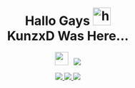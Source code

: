 <!--
**KunzxD404/KunzxD404** is a ✨ _special_ ✨ repository because its `README.md` (this file) appears on your GitHub profile.

Here are some ideas to get you started:

- 🔭 I’m currently working on ...
- 🌱 I’m currently learning ...
- 👯 I’m looking to collaborate on ...
- 🤔 I’m looking for help with ...
- 💬 Ask me about ...
- 📫 How to reach me: ...
- 😄 Pronouns: ...
- ⚡ Fun fact: ...
-->

<h1 align="center">Hallo Gays <img src="https://user-images.githubusercontent.com/1303154/88677602-1635ba80-d120-11ea-84d8-d263ba5fc3c0.gif" width="40px" alt="hi"><br>KunzxD Was Here...</h1>

<p align='center'>
   <a href="https://instagram.com/iam_kunzx"><img height="30" src="https://github.com/KunzxD404/Kunzxd404/blob/main/profilr.jpg?raw=true"></a>&nbsp;&nbsp;
   <a 


<p align="center">
  <a href="https://github.com/KunzxD404"><img src="https://github-readme-stats.vercel.app/api/top-langs?username=Ramlan404&bg_color=30,e96443,904e95&title_color=fff&text_color=fff&hide_border=true&show_icons=true&layout=compact" /></a>
</p>

<p align="center">
<a href="https://instagram.com/iam_kunzx"><img src="https://img.shields.io/badge/Instagram-E4405F?style=for-the-badge&logo=instagram&logoColor=white"/> 
<a href="https://wa.me/6287778886786"><img src="https://img.shields.io/badge/WhatsApp-25D366?style=for-the-badge&logo=whatsapp&logoColor=white"/>
<a href="https://youtube.com/channel/UCUzeU3gvoQPV1joakMUOTtg"><img src="https://img.shields.io/badge/YouTube-KunzxD-ff0000?style=for-the-badge&logo=youtube&logoColor=ff0000&link=https://youtube.com/channel/UCUzeU3gvoQPV1joakMUOTtg" /></a>
